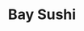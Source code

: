 ---
layout: place
title: "Bay Sushi"
permalink: /new-york/brooklyn/bay-sushi.html
stateAbbr: NY
stateName: New York
cityName: Brooklyn
place_id: ChIJHUxVSvlPwokRL9WISyRYubA
photos:
  - name: >-
      places/ChIJHUxVSvlPwokRL9WISyRYubA/photos/AeeoHcJeYT1IXwClxJ1FBMFyraXmSfIA24TK6i-bCtcTwHtIn0JDtGZ5PQjYkYHzn1RW0hUjbmFVZiLs1VB5YywWXFR--RQYF3nR_7PT8grc_xNkA-v-NxVk-YMOh7nmZMgemm9_YjBIB6AUtDmTKDutA_ckDdTqE3rB_9HE8qG788lHbXilYAspadTU3-P8TOX1iZtuJNzb2TuJjejMaiAHYDYx2skSEpNEaPPrYUiKFV1FB0FXVT48xj76MPYFPJsgLDSejhwUVIoUCnFXuGNyD80stdgXNPuFFY9oVaW-2ruPyOBUCpy4NGCL2v5mTPFo8l1LCyhnu1IQOo5luCBQxE4ZTZvYWCxRhP3YotvdAOm5P2BcbRj7X8sYsT-IyrR68Mjbujv6PRS6_PWY_yV2lpzddX4E3cMqjFayd6XHQHflBOgx
    widthPx: 4080
    heightPx: 3060
    authorAttributions:
      - displayName: Steven Nechamkin
        uri: https://maps.google.com/maps/contrib/107183525550536167081
        photoUri: >-
          https://lh3.googleusercontent.com/a/ACg8ocJrfWBng4x6fnWlX1ADJAJuhOZxU8ROVuKGLMKWnvxAk8ha_w=s100-p-k-no-mo
    flagContentUri: >-
      https://www.google.com/local/imagery/report/?cb_client=maps_api_places.places_api&image_key=!1e10!2sCIHM0ogKEICAgICvsLXgywE&hl=en-US
    googleMapsUri: >-
      https://www.google.com/maps/place//data=!3m4!1e2!3m2!1sCIHM0ogKEICAgICvsLXgywE!2e10!4m2!3m1!1s0x89c24ff94a554c1d:0xb0b958244b88d52f
  - name: >-
      places/ChIJHUxVSvlPwokRL9WISyRYubA/photos/AeeoHcLzsfdqBWTKmX9qiWFOOJv_-U5Jdj8DWE0kEQN2X86wmZsXpy5mdyA32FJ3WRRMB3ncQSPw7W0KKCxfK2PiiEVACqnJzoeoZzx5ZUvV1KulEoG-8pqSHxhOwgoQNdkWT56wuwcAwREX0nWr45YoGeQRRFecM1XuF67QsslmZFpepP5PPyxMk2oWxx301I5eay0FSfXnBmJI-xR5wYzgrdZk5jhdx6vkgSgd_WQqRoXzFUyTeX7dzpVb687HXwrEjgBUP-wjtuWNegByDoDYbh3pwCgfh8h9eMKFmep4Vh6tEgVK3OKBa-oP4SqEJ1_4ite2Fy25B-Ib0KkCAiqisMCBVLSVkb26l6IePM_kQ_Td3X5LJbwvRcymopTl971ZhW0jQsDSVnG0K3dNQ5KxdSdN3Z4qMsLrgqbZaIxDkMYn5yfH
    widthPx: 3024
    heightPx: 2923
    authorAttributions:
      - displayName: Tina
        uri: https://maps.google.com/maps/contrib/102294030052874466030
        photoUri: >-
          https://lh3.googleusercontent.com/a/ACg8ocKrhAkV13kJ-5merap8c-cuMlNud9msk2nG1a6ZdHzudEqWVg=s100-p-k-no-mo
    flagContentUri: >-
      https://www.google.com/local/imagery/report/?cb_client=maps_api_places.places_api&image_key=!1e10!2sCIHM0ogKEICAgIDe1Z_HoQE&hl=en-US
    googleMapsUri: >-
      https://www.google.com/maps/place//data=!3m4!1e2!3m2!1sCIHM0ogKEICAgIDe1Z_HoQE!2e10!4m2!3m1!1s0x89c24ff94a554c1d:0xb0b958244b88d52f
  - name: >-
      places/ChIJHUxVSvlPwokRL9WISyRYubA/photos/AeeoHcIowKaLoe2rIctAln24MsBV9Ek_q7Cg3oXWlnpUK4k2psNcJRVKo6nOimXv67G_uGlmkPuap1G02b7jm4rZ6KMUWu_1Pjf0yJsxpWiLC1aW6j9LiuV7JtJOCex_q9qoyy6ycXe7--yO7NcI1zxJ9-4LZXNv21G3mefHOUup7u5buS1hpVVVkC4auWi0lhOt22JWBLc1BKmZRoBk-d5t3WU4YE92xd6ChF9pVDFscjnIO5hsbnC3gUbX-YdLNimqSgFF5HVFCdbKkWG9PeIMJaq7N1SLIT_AIbSUBfKg3cQIxo1dKbMOJRT-RXpbrEUBLE6n-b-nSh-s4_JzQmOsuN2leIJ-bESUzC30LUYaPiMX4wuZdwxqWp6sf6I_NdMzaNMLobuDivQArAVgrfWF5b9Bq58OMbnF-JUfn3yUS21rN16S
    widthPx: 4080
    heightPx: 3060
    authorAttributions:
      - displayName: Steven Nechamkin
        uri: https://maps.google.com/maps/contrib/107183525550536167081
        photoUri: >-
          https://lh3.googleusercontent.com/a/ACg8ocJrfWBng4x6fnWlX1ADJAJuhOZxU8ROVuKGLMKWnvxAk8ha_w=s100-p-k-no-mo
    flagContentUri: >-
      https://www.google.com/local/imagery/report/?cb_client=maps_api_places.places_api&image_key=!1e10!2sCIHM0ogKEICAgICvsLXgmwE&hl=en-US
    googleMapsUri: >-
      https://www.google.com/maps/place//data=!3m4!1e2!3m2!1sCIHM0ogKEICAgICvsLXgmwE!2e10!4m2!3m1!1s0x89c24ff94a554c1d:0xb0b958244b88d52f
  - name: >-
      places/ChIJHUxVSvlPwokRL9WISyRYubA/photos/AeeoHcKXSg3GX8z9ogGTGb1o8AXJYg36TkmGgvqmSwmNnhCuonhTFvndXrH-j3IAR3TeHoru50GzrS3l65g4_ZTCZTyZKQjP3ttXLfzh533OexeHVaMR1UBPiumq5AtgIIvY3jiDnDmljiWfNcI6N0v3vanWFsQPm5H71SWmSNSPL4OzTkloG302FS2nt4dWuJtY3SGH7g5SAaYKKfjHsTEVfgbZgruHNV1YY2CaFr7S42VJ71edvHUATAlbqZYCw1ThXsf_vqz4lTKFBFucXiKwfSZLBinVStNaQyUCpvmSy-PWq9eYTGMrr-FMH3Y4ZcCNev1erGpRmk3m_VGhbfBjKq10d8Gg6jZsBDvMjo3nYzmdPhuopU75gBP96kT_icHIRhcUtGhtKUA7zGJ21gX-5u0rIZ1Y45Q_oMwSZUxLE_MF7vL2
    widthPx: 4080
    heightPx: 3060
    authorAttributions:
      - displayName: Steven Nechamkin
        uri: https://maps.google.com/maps/contrib/107183525550536167081
        photoUri: >-
          https://lh3.googleusercontent.com/a/ACg8ocJrfWBng4x6fnWlX1ADJAJuhOZxU8ROVuKGLMKWnvxAk8ha_w=s100-p-k-no-mo
    flagContentUri: >-
      https://www.google.com/local/imagery/report/?cb_client=maps_api_places.places_api&image_key=!1e10!2sCIHM0ogKEICAgICvsLXg6wE&hl=en-US
    googleMapsUri: >-
      https://www.google.com/maps/place//data=!3m4!1e2!3m2!1sCIHM0ogKEICAgICvsLXg6wE!2e10!4m2!3m1!1s0x89c24ff94a554c1d:0xb0b958244b88d52f
  - name: >-
      places/ChIJHUxVSvlPwokRL9WISyRYubA/photos/AeeoHcLlP3R-vO3N6xjFHRRVkQc67cJQm_HJDqEXM2-sXhP0GbYbudZrNPg6zkktl4m-bZD6M608_2FNgYco4ZqZmfv_WC37PjNszs67JcGAWehFRNWnTGKF1_6TIG6jTIXD8V0Ed0NTCPe4v3o1uc0Su6B_zWO44AVwgm_K41XMKLL0KlFo0P5MtrQ8zwZu8nqjvwXIQHguYdjqJAe9WUhQPxgS8Ojagik1U-l_i9sxJCUiDXZJWHAl4vFtbeETFoiQBc0wPedP5GbCsVuK5z18cQ936NdXn7QUjbYS6TCqbLRDFcOhUGqDGnQPe5CYRji2WK9QbIhJedK-UrcgllD2Zx0FSBNq-pAafZVevKGSUgHtpSrTputKMygDoHHcgH4kLeX7CP_iyrD2a5NzrVI4QsPIOwRAKDfBt1Q9B55zgaagqKcMCjiRFcEcitqq1g
    widthPx: 3024
    heightPx: 4032
    authorAttributions:
      - displayName: Francisco La Rosa
        uri: https://maps.google.com/maps/contrib/116129148403102894492
        photoUri: >-
          https://lh3.googleusercontent.com/a-/ALV-UjVGBBE7A8Glmh3Fk7fHG9JiumiyCqRSzMPyoJ_8BHtAhCNl6pG2=s100-p-k-no-mo
    flagContentUri: >-
      https://www.google.com/local/imagery/report/?cb_client=maps_api_places.places_api&image_key=!1e10!2sCIABIhAA3ilW_zCzmWftgGwABJdU&hl=en-US
    googleMapsUri: >-
      https://www.google.com/maps/place//data=!3m4!1e2!3m2!1sCIABIhAA3ilW_zCzmWftgGwABJdU!2e10!4m2!3m1!1s0x89c24ff94a554c1d:0xb0b958244b88d52f
  - name: >-
      places/ChIJHUxVSvlPwokRL9WISyRYubA/photos/AeeoHcLEo6PwIth9QUxn-MxFtqmn8FXxphoaglwI5vS4PP0Gi-fPr0Do5_m_Fi5hJ7BhIE3Z7C3nG4pcJtG_fmpYa116bSnOpzB-FpbbAGRz0cxVymjwf2tV04tY-Z3746BuWKFGQJMZYXB3r8bjkecyawwBi2JqgfEtjucRbQizESWsBy6SLpsrbcj3SFwSUM2XxzXPYvVvVCkZESUPJ3XuZvadS5tgPAa42NjzfhDAQPmXDEOmS-VrqhGfl2OBkN9XsbJ1jirk4d0Ie6e3IacMAkJ9WxRav0uK4eW1NyuuPK9ghyIeWbuKdmEHxTGvJuxRdfEMMMZcS2nc_VwpxxckFZIyi6kRh1STJmF5ss6oNbWV25MPuxLYtCNH8poMZ_PyX3vgMcd08dTpwZzpGkJpMRGAZyOMWl-4G8s8JKj3N0sQVrBh
    widthPx: 3861
    heightPx: 2894
    authorAttributions:
      - displayName: Andrei Auhustsinovich
        uri: https://maps.google.com/maps/contrib/106347512643665848204
        photoUri: >-
          https://lh3.googleusercontent.com/a-/ALV-UjWaB6wICbMEYn-_eNF62RYThKhh36RXhdaC1iEv2_BMzpYYsfjS3g=s100-p-k-no-mo
    flagContentUri: >-
      https://www.google.com/local/imagery/report/?cb_client=maps_api_places.places_api&image_key=!1e10!2sCIHM0ogKEICAgMDQ1uvP8QE&hl=en-US
    googleMapsUri: >-
      https://www.google.com/maps/place//data=!3m4!1e2!3m2!1sCIHM0ogKEICAgMDQ1uvP8QE!2e10!4m2!3m1!1s0x89c24ff94a554c1d:0xb0b958244b88d52f
  - name: >-
      places/ChIJHUxVSvlPwokRL9WISyRYubA/photos/AeeoHcJ81RdZlftXXKifj00YqDI9v0u-Pcu_vSHQ5IF-SV0zydGs6DU_awZC9gQUfIkG5C91uK7pEV7rIeOXEQ5dRici2kN0hbgAn4dOuKbVm5B_0MykqXrLhGHdJrAhJa6ptVJ3Y9j79tP1JVclpBiaPKJfABUoal4ayDn_ErbgjOicuw2aL950T9R1lc_CqYV_npE1ViW82sQ8B1aT8pysfdC7GgeHyafBezeAATP46fZEl4j-HeQNqJ2kUlMAGr6jUEDW9270ulbx1tN6g9BhU7ktrKJJUcI_7bwuSJQdxFSaYdXYoyWJu4tNDgSOFmJ2ORwWgY4s3NYq2O9pI-EqGqhUcYQite76q9p40F3g8VhpMbqjf3NVttzsLoz3uJf9PETy07wJiWx4-3fu-avIMKmc6Y2wQs36bxdvLYWLMbKTlw
    widthPx: 1440
    heightPx: 893
    authorAttributions:
      - displayName: Tina
        uri: https://maps.google.com/maps/contrib/102294030052874466030
        photoUri: >-
          https://lh3.googleusercontent.com/a/ACg8ocKrhAkV13kJ-5merap8c-cuMlNud9msk2nG1a6ZdHzudEqWVg=s100-p-k-no-mo
    flagContentUri: >-
      https://www.google.com/local/imagery/report/?cb_client=maps_api_places.places_api&image_key=!1e10!2sCIHM0ogKEICAgICZ8MrhOA&hl=en-US
    googleMapsUri: >-
      https://www.google.com/maps/place//data=!3m4!1e2!3m2!1sCIHM0ogKEICAgICZ8MrhOA!2e10!4m2!3m1!1s0x89c24ff94a554c1d:0xb0b958244b88d52f
  - name: >-
      places/ChIJHUxVSvlPwokRL9WISyRYubA/photos/AeeoHcLj95Eg3IZ9hjbuZZ6QgI5fP6Ws9h52Tgo1qtC1rRAvkBmhgFf-IwL_ydzTIPwWWrra48oBlvoyjU9mQFMJSaNUUB9HIgywfLKax_rA5nlhfre6m0IndlouNGK1ROAj3Ei4nT_QtdfTpefbcI75pHaw5oUo1BRUIj1535qYzdEnEwPFIPjiDTrFVW4cKxGyU-7UfwU28oEXe-88MlJsgtQXJ_7yCvZ0y53dmMkB_Otq-aTFDkvEGUMaLuWS7arzlF4seAWO7IMby6gdHKGX8n7c95XZZ-8IwR4YPAk2ehVge-raot7B-D2e1hqqOaYF0hJd2CFjlj8CtbWZddZu-4MAcS-ClTW8HrPeUwydiuIbFdAeV-WMHLO0-qvBDBuMSQmJPigBWMJUQvaBH9mSwaCU6_I2-6OQCGDAj7ofvhO8oA
    widthPx: 3024
    heightPx: 4032
    authorAttributions:
      - displayName: Stanley Wong
        uri: https://maps.google.com/maps/contrib/104354988787509375704
        photoUri: >-
          https://lh3.googleusercontent.com/a-/ALV-UjWG2iAoGLD8YhVeNhUBEURYhCVsaBt3T2eaR7EzWKalpnBk7waQ4Q=s100-p-k-no-mo
    flagContentUri: >-
      https://www.google.com/local/imagery/report/?cb_client=maps_api_places.places_api&image_key=!1e10!2sCIHM0ogKEICAgICv5rvBGA&hl=en-US
    googleMapsUri: >-
      https://www.google.com/maps/place//data=!3m4!1e2!3m2!1sCIHM0ogKEICAgICv5rvBGA!2e10!4m2!3m1!1s0x89c24ff94a554c1d:0xb0b958244b88d52f
  - name: >-
      places/ChIJHUxVSvlPwokRL9WISyRYubA/photos/AeeoHcLJoW7XLVbuIBkQ8toD7Nx1VjwDI4jkPr1wdhR1RSHK7i8UtaKmscVvZYN7Rn7DGeCNCFLERy4f79OTQ7Jm1mFgOgqTEetwS8hZWkj3fDR_Xw4D9MomZivugyUbrw5TCQol5XiKpxgNbKB6flcYCfJF44fqNJf5IZHBwuENM1PF22kL-RhqWiv4XztN9WaLAokxcRm0xrua8bSRq1MLMoR0iHGHLbg7iyxS5qPBx4pHM_WcQZfOM2d-lfVhBUyLm_LRCPe4z2Z-UFI426FQAhSE0LcYhto_bUL6yskUVFtFYlXpLait17aLGohDRIppK2O1_1aKqaDnFKhAcu-vDpMDtBpvS1Oc-G-b_Yqdz9hNH8SV9CfFWQfw_L48UVkSksVS_h68U8M7e4Zbog9krd6yROUzjpXDzT2UTDgfI9Kjjtn9
    widthPx: 1440
    heightPx: 1053
    authorAttributions:
      - displayName: Tina
        uri: https://maps.google.com/maps/contrib/102294030052874466030
        photoUri: >-
          https://lh3.googleusercontent.com/a/ACg8ocKrhAkV13kJ-5merap8c-cuMlNud9msk2nG1a6ZdHzudEqWVg=s100-p-k-no-mo
    flagContentUri: >-
      https://www.google.com/local/imagery/report/?cb_client=maps_api_places.places_api&image_key=!1e10!2sCIHM0ogKEICAgICZuK3ojAE&hl=en-US
    googleMapsUri: >-
      https://www.google.com/maps/place//data=!3m4!1e2!3m2!1sCIHM0ogKEICAgICZuK3ojAE!2e10!4m2!3m1!1s0x89c24ff94a554c1d:0xb0b958244b88d52f
  - name: >-
      places/ChIJHUxVSvlPwokRL9WISyRYubA/photos/AeeoHcIhMwFLSA_9_P2x2CmVv33UvtMSTVWr7ESbUXbdo752jC4qPB205MmxgBYPGccrkc3omU9CNLZVFrj8bXuNThKWG1QoW_eQncLQXZY4_IgpFIeohAkC8NxqB6_8A0UYUWwyNqOhadjd2BE3qfBHjNutD0D1Yu1TA76fBI-_DvuWj-iyAcKvThiyrBo2VbKBYUMW-lZmxr4R4OoYXTbO1JcuklSMooxozg26mhAhqCROkGlu1kYbr56EhNkGRUi8BF7Q5huyOCw5-mPBDfhXFqXbAD_uUm6TiVyvCzkkf-BWIGxYlhSvcuESOHpvfoHfDj0IgnnRvMxE10-MwZj5IQa3FqkQU6oIhDi_KtmhGlpcCeNYuEuy4q8QWh3NDK-ry9rP8XF-704qYxsIod9pYHSCejyYg5TCFDQRPIZX3r9TyA
    widthPx: 1080
    heightPx: 1302
    authorAttributions:
      - displayName: wendy liu
        uri: https://maps.google.com/maps/contrib/105763981691649722080
        photoUri: >-
          https://lh3.googleusercontent.com/a/ACg8ocJDmfaPQDvRh0wd6vwKxqHvds25vjw4-m0eAEU5xGX8-HGj7w=s100-p-k-no-mo
    flagContentUri: >-
      https://www.google.com/local/imagery/report/?cb_client=maps_api_places.places_api&image_key=!1e10!2sCIHM0ogKEICAgIC6mKngYw&hl=en-US
    googleMapsUri: >-
      https://www.google.com/maps/place//data=!3m4!1e2!3m2!1sCIHM0ogKEICAgIC6mKngYw!2e10!4m2!3m1!1s0x89c24ff94a554c1d:0xb0b958244b88d52f
address: 29 Bay Ridge Ave, Brooklyn, NY 11220, USA
street: 29 Bay Ridge Ave
city: Brooklyn
state: NY
zip: '11220'
country: USA
neighborhood: Bay Ridge
latitude: '40.638616'
longitude: '-74.034643'
accessibility_options:
  wheelchairAccessibleEntrance: true
  wheelchairAccessibleRestroom: true
  wheelchairAccessibleSeating: true
business_status: OPERATIONAL
name: Bay Sushi
google_maps_links:
  directionsUri: >-
    https://www.google.com/maps/dir//''/data=!4m7!4m6!1m1!4e2!1m2!1m1!1s0x89c24ff94a554c1d:0xb0b958244b88d52f!3e0
  placeUri: https://maps.google.com/?cid=12734306334276113711
  writeAReviewUri: >-
    https://www.google.com/maps/place//data=!4m3!3m2!1s0x89c24ff94a554c1d:0xb0b958244b88d52f!12e1
  reviewsUri: >-
    https://www.google.com/maps/place//data=!4m4!3m3!1s0x89c24ff94a554c1d:0xb0b958244b88d52f!9m1!1b1
  photosUri: >-
    https://www.google.com/maps/place//data=!4m3!3m2!1s0x89c24ff94a554c1d:0xb0b958244b88d52f!10e5
primary_type: Sushi Restaurant
opening_hours:
  regular: null
  current: null
secondary_opening_hours:
  regular:
    weekdayDescriptions: null
    type: null
  current:
    weekdayDescriptions: null
    type: null
phone: (718) 836-8365
price_level: PRICE_LEVEL_MODERATE
price_range: $10 &ndash; $20
rating: '4.5'
rating_count: 233
website: http://www.baysushi6brooklyn.com/
description: null
reviews: null
parking_options: null
payment_options: null
allow_dogs: null
curbside_pickup: null
delivery: null
dine_in: null
good_for_children: null
good_for_groups: null
good_for_sports: null
live_music: null
menu_for_children: null
outdoor_seating: null
reservable: null
restroom: null
serves_beer: null
serves_breakfast: null
serves_brunch: null
serves_cocktails: null
serves_coffee: null
serves_dinner: null
serves_dessert: null
serves_lunch: null
serves_vegetarian_food: null
serves_wine: null
takeout: null

---